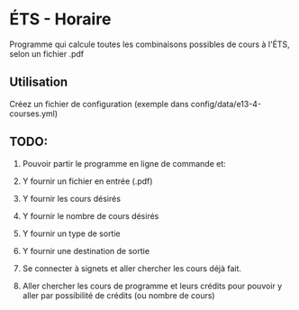 # ÉTS - Horaire
Programme qui calcule toutes les combinaisons possibles de cours à l'ÉTS, selon un fichier .pdf

## Utilisation
Créez un fichier de configuration (exemple dans config/data/e13-4-courses.yml)

## TODO:
1. Pouvoir partir le programme en ligne de commande et:
 1. Y fournir un fichier en entrée (.pdf)
 2. Y fournir les cours désirés
 3. Y fournir le nombre de cours désirés
 4. Y fournir un type de sortie
 5. Y fournir une destination de sortie

2. Se connecter à signets et aller chercher les cours déjà fait.
3. Aller chercher les cours de programme et leurs crédits pour pouvoir y aller par possibilité de crédits (ou nombre de cours)
